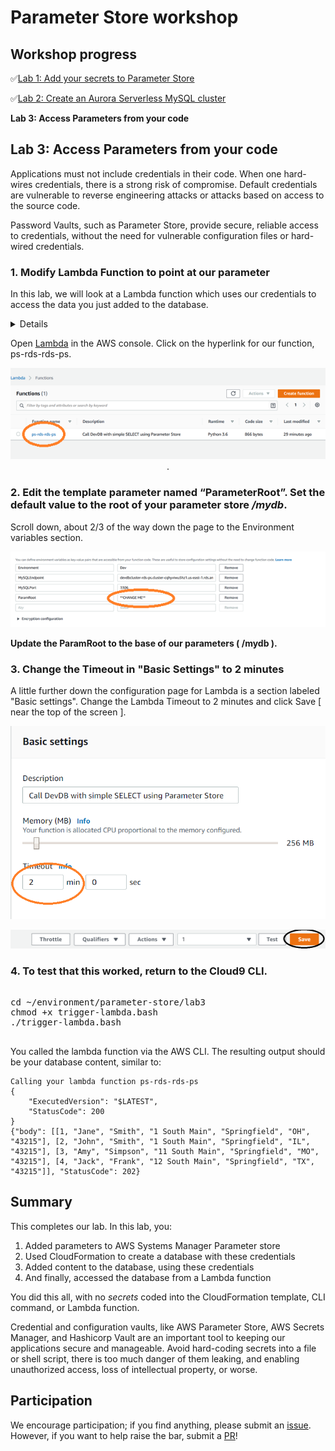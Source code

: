 # Parameter Store workshop


## Workshop progress

✅[Lab 1: Add your secrets to Parameter Store](../lab1)

✅[Lab 2: Create an Aurora Serverless MySQL cluster](../lab2)

**Lab 3: Access Parameters from your code**

## Lab 3: Access Parameters from your code

Applications must not include credentials in their code.  When one hard-wires credentials, there is a strong risk of compromise.  Default credentials are vulnerable to reverse engineering attacks or attacks based on access to the source code.

Password Vaults, such as Parameter Store, provide secure, reliable access to credentials, without the need for vulnerable configuration files or hard-wired credentials.

### 1. Modify Lambda Function to point at our parameter

In this lab, we will look at a Lambda function which uses our credentials to access the data you just added to the database.

<details>
Here is a snippet of the code, which talks to Parameter Store:

```

# Is this the Prod or Dev Environment?
environment = os.environ.get('Environment')
# Where is the root, in Parameter store
parameterRoot = os.environ.get('ParamRoot') + "/" + environment
# Get the login from parameter store
try:
   # Get the login from parameter store
   param = parameterRoot + "/Login"
   login = ps.get_parameter(Name=param)['Parameter']['Value']
   # Get the password from parameter store
   param = parameterRoot + "/Password"
   password = ps.get_parameter(Name=param)['Parameter']['Value']
except:
  ...

```

Notice that we are getting some details from the O/S environment, including where in the parameter store to find our information, and whether this is Prod or Dev.  We then use this information to retrieve the sensitive information from Parameter Store.

In this lab, we will set the environment variables, so that lambda can find the parameters.  We will then verify that the Lambda function can access the database with these credentials.

</details>

Open [Lambda](https://console.aws.amazon.com/lambda/home?region=us-east-1#/functions) in the AWS console.  Click on the hyperlink for our function, ps-rds-rds-ps.

<div align="center">

![Lambda](./img/1.png).

</div>


### 2. Edit the template parameter named “ParameterRoot”.  **Set the default value to the root of your parameter store _/mydb_**.



Scroll down, about 2/3 of the way down the page to the Environment variables section.

<div align="center">

![Lambda Environment](./img/2.png)

</div>

**Update the ParamRoot to the base of our parameters ( /mydb ).**

### 3. Change the Timeout in "Basic Settings" to 2 minutes
   
   A little further down the configuration page for Lambda is a section labeled "Basic settings".  Change the Lambda Timeout to 2 minutes and click Save [ near the top of the screen ].

</div>


<div align="center">

![Lambda Save](./img/4.png)

![Save Button](./img/5.png)

</div>   

### 4. To test that this worked, return to the Cloud9 CLI.

<pre>

cd ~/environment/parameter-store/lab3
chmod +x trigger-lambda.bash
./trigger-lambda.bash

</pre>

You called the lambda function via the AWS CLI.  The resulting output should be your database content, similar to:

```
Calling your lambda function ps-rds-rds-ps
{
    "ExecutedVersion": "$LATEST", 
    "StatusCode": 200
}
{"body": [[1, "Jane", "Smith", "1 South Main", "Springfield", "OH", "43215"], [2, "John", "Smith", "1 South Main", "Springfield", "IL", "43215"], [3, "Amy", "Simpson", "11 South Main", "Springfield", "MO", "43215"], [4, "Jack", "Frank", "12 South Main", "Springfield", "TX", "43215"]], "StatusCode": 202}

```

## Summary

This completes our lab.  In this lab, you:
1.	Added parameters to AWS Systems Manager Parameter store
2.	Used CloudFormation to create a database with these credentials
3.	Added content to the database, using these credentials
4.	And finally, accessed the database from a Lambda function

You did this all, with no _secrets_ coded into the CloudFormation template, CLI command, or Lambda function.

Credential and configuration vaults, like AWS Parameter Store, AWS Secrets Manager, and Hashicorp Vault are an important tool to keeping our applications secure and manageable.  Avoid hard-coding secrets into a file or shell script, there is too much danger of them leaking, and enabling unauthorized access, loss of intellectual property, or worse.


## Participation

We encourage participation; if you find anything, please submit an [issue](https://github.com/dotstar/parameter-store/issues). However, if you want to help raise the bar, submit a [PR](https://github.com/dotstar/parameter-store/pulls)!

<!--## License

This library is licensed under the Apache 2.0 License.
-->
